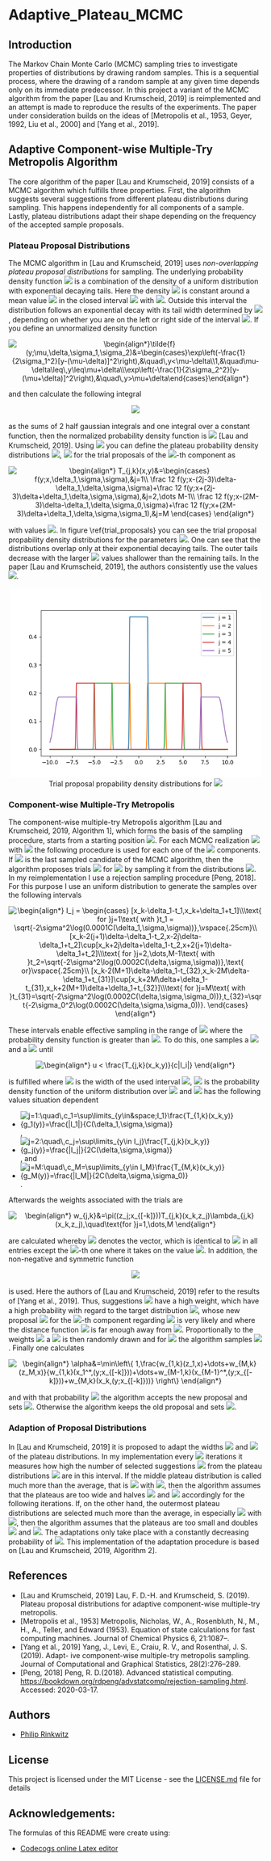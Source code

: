 # Adaptive_Plateau_MCMC

## Introduction

The Markov Chain Monte Carlo (MCMC) sampling tries to investigate properties of
distributions by drawing random samples. This is a sequential process, where the drawing
of a random sample at any given time depends only on its immediate predecessor. In this
project a variant of the MCMC algorithm from the paper [Lau and Krumscheid, 2019] is
reimplemented and an attempt is made to reproduce the results of the experiments. The
paper under consideration builds on the ideas of [Metropolis et al., 1953, Geyer, 1992,
Liu et al., 2000] and [Yang et al., 2019].

## Adaptive Component-wise Multiple-Try Metropolis Algorithm
The core algorithm
    of the paper [Lau and Krumscheid, 2019] consists of a MCMC algorithm which fulfills three properties. First, the algorithm suggests
    several suggestions from different plateau distributions during sampling. This happens independently for all
    components of a sample. Lastly, plateau distributions adapt their shape depending on the frequency of the accepted sample proposals.

### Plateau Proposal Distributions

The MCMC algorithm in [Lau and Krumscheid, 2019] uses *non-overlapping plateau proposal distributions* for sampling.
	The underlying probability density function <img src="https://latex.codecogs.com/gif.latex?f" /> is a combination of the density of a uniform distribution
	with exponential decaying tails. Here the density <img src="https://latex.codecogs.com/gif.latex?f" /> is constant around a mean value <img src="https://latex.codecogs.com/gif.latex?\mu" /> in the closed interval <img src="https://latex.codecogs.com/gif.latex?[\mu-\delta,\mu+\delta]" /> with <img src="https://latex.codecogs.com/gif.latex?\delta>0" />.
	Outside this interval the distribution follows an exponential decay with its tail width determined by <img src="https://latex.codecogs.com/gif.latex?\sigma_i>0" />,
	depending on whether you are on the left or right side of the interval <img src="https://latex.codecogs.com/gif.latex?[\mu-\delta,\mu+\delta]" />. If you define
	an unnormalized density function

<p align="center">
<img src="https://latex.codecogs.com/gif.latex?\begin{align*}\tilde{f}(y;\mu,\delta,\sigma_1,\sigma_2)&=\begin{cases}\exp\left(-\frac{1}{2\sigma_1^2}[y-(\mu-\delta)]^2\right),&\quad\,y<\mu-\delta\\1,&\quad\mu-\delta\leq\,y\leq\mu&plus;\delta\\\exp\left(-\frac{1}{2\sigma_2^2}[y-(\mu&plus;\delta)]^2\right),&\quad\,y>\mu&plus;\delta\end{cases}\end{align*}" title="\begin{align*}\tilde{f}(y;\mu,\delta,\sigma_1,\sigma_2)&=\begin{cases}\exp\left(-\frac{1}{2\sigma_1^2}[y-(\mu-\delta)]^2\right),&\quad\,y<\mu-\delta\\1,&\quad\mu-\delta\leq\,y\leq\mu+\delta\\\exp\left(-\frac{1}{2\sigma_2^2}[y-(\mu+\delta)]^2\right),&\quad\,y>\mu+\delta\end{cases}\end{align*}" /></p>

and then calculate the following integral

<p align="center">
<img src="https://latex.codecogs.com/gif.latex?\begin{align*}&space;C(\delta,\sigma_1,\sigma_2)&=\int\limits_{-\infty}^\infty\tilde{f}(y;\mu,\delta,\sigma_1,\sigma_2)&space;dy\\&space;&=&space;\int\limits_{-\infty}^{\mu-\delta}\exp\left(&space;-\frac{1}{2\sigma_1^2}[y-(\mu-\delta)]^2&space;\right)dy&plus;&space;\int\limits_{\mu-\delta}^{\mu&plus;\delta}1dy&plus;&space;\int\limits_{\mu&plus;\delta}^{\infty}\exp\left(&space;-\frac{1}{2\sigma_2^2}[y-(\mu&plus;\delta)]^2&space;\right)dy\\&space;&=\frac{\sqrt{2\pi\sigma_1^2}}{2}&plus;2\delta&plus;\frac{\sqrt{2\pi\sigma_2^2}}{2}&space;\end{align*}" />
</p>
    
as the sums of 2 half gaussian integrals and one integral over a constant function, then the normalized probability density function is <img src="https://latex.codecogs.com/gif.latex?f(y;\mu,\delta,\sigma_1,\sigma_2)=C(\delta,\sigma_1,\sigma_2)^{-1}\tilde{f}(y;\mu,\delta,\sigma_1,\sigma_2)" /> [Lau and Krumscheid, 2019].
    Using <img src="https://latex.codecogs.com/gif.latex?f" /> you can define the plateau probability density distributions <img src="https://latex.codecogs.com/gif.latex?T_{j,k}" />, <img src="https://latex.codecogs.com/gif.latex?j\in\{1,\dots,M\}" /> for the trial proposals of the <img src="https://latex.codecogs.com/gif.latex?k" />-th component as

<p align="center">
<img src="https://latex.codecogs.com/gif.latex?\begin{align*}&space;T_{j,k}(x,y)&=\begin{cases}&space;f(y;x,\delta_1,\sigma,\sigma),&j=1\\&space;\frac&space;12&space;f(y;x-(2j-3)\delta-\delta_1,\delta,\sigma,\sigma)&plus;\frac&space;12&space;f(y;x&plus;(2j-3)\delta&plus;\delta_1,\delta,\sigma,\sigma),&j=2,\dots&space;M-1\\&space;\frac&space;12&space;f(y;x-(2M-3)\delta-\delta_1,\delta,\sigma_0,\sigma)&plus;\frac&space;12&space;f(y;x&plus;(2M-3)\delta&plus;\delta_1,\delta,\sigma,\sigma_1),&j=M&space;\end{cases}&space;\end{align*}" title="\begin{align*} T_{j,k}(x,y)&=\begin{cases} f(y;x,\delta_1,\sigma,\sigma),&j=1\\ \frac 12 f(y;x-(2j-3)\delta-\delta_1,\delta,\sigma,\sigma)+\frac 12 f(y;x+(2j-3)\delta+\delta_1,\delta,\sigma,\sigma),&j=2,\dots M-1\\ \frac 12 f(y;x-(2M-3)\delta-\delta_1,\delta,\sigma_0,\sigma)+\frac 12 f(y;x+(2M-3)\delta+\delta_1,\delta,\sigma,\sigma_1),&j=M \end{cases} \end{align*}" />
</p>

with values <img src="https://latex.codecogs.com/gif.latex?\delta_1,\delta,\sigma,\sigma_0,\sigma_1>0" />. In figure \ref{trial_proposals}
    you can see the trial proposal propability density distributions for the parameters <img src="https://latex.codecogs.com/gif.latex?M=5,\delta_1=\delta=1,\sigma=0.05,\sigma_0=\sigma_1=0.5" />. One can see that the
    distributions overlap only at their exponential decaying tails. The outer tails decrease with the larger <img src="https://latex.codecogs.com/gif.latex?\sigma_0,\sigma_1" /> values
    shallower than the remaining tails. In the paper [Lau and Krumscheid, 2019], the authors consistently use the values <img src="https://latex.codecogs.com/gif.latex?\delta=\delta_1=2,\sigma=0.05,\sigma_0=\sigma_1=3" />.

<p align="center">
<img src="/figs/fig_2b.png" width="500" alt="trial proposal propability density distributions"><br>
Trial proposal propability density distributions for <img src="https://latex.codecogs.com/gif.latex?M=5" />
</p>

### Component-wise Multiple-Try Metropolis
The component-wise multiple-try Metropolis algorithm [Lau and Krumscheid, 2019, Algorithm 1],
    which forms the basis of the sampling procedure, starts from a starting position
	<img src="https://latex.codecogs.com/gif.latex?x_0\in\mathbb{R}^d" />. For each MCMC realization <img src="https://latex.codecogs.com/gif.latex?x_n" /> with <img src="https://latex.codecogs.com/gif.latex?n\in\{1,\dots,N\}" /> the following procedure is used for each one of the <img src="https://latex.codecogs.com/gif.latex?d" /> components. If <img src="https://latex.codecogs.com/gif.latex?x=(x_1,\dots,x_d)" /> is the last sampled candidate of the MCMC algorithm, then the algorithm proposes trials <img src="https://latex.codecogs.com/gif.latex?z_j" />
    for <img src="https://latex.codecogs.com/gif.latex?i=1,\dots,M" /> by sampling it from the distributions <img src="https://latex.codecogs.com/gif.latex?T_{j,k}(x_k,\cdot)" />. In my reimplementation
    I use a rejection sampling procedure [Peng, 2018]. For this purpose I use an uniform distribution to generate the samples over the following intervals

<p align="center">
<img src="https://latex.codecogs.com/gif.latex?\begin{align*}&space;I_j&space;=&space;\begin{cases}&space;[x_k-\delta_1-t_1,x_k&plus;\delta_1&plus;t_1]\\\text{&space;for&space;}j=1\text{&space;with&space;}t_1&space;=&space;\sqrt{-2\sigma^2\log(0.0001C(\delta_1,\sigma,\sigma))},\vspace{.25cm}\\&space;[x_k-2(j&plus;1)\delta-\delta_1-t_2,x-2j\delta-\delta_1&plus;t_2]\cup[x_k&plus;2j\delta&plus;\delta_1-t_2,x&plus;2(j&plus;1)\delta-\delta_1&plus;t_2]\\\text{&space;for&space;}j=2,\dots,M-1\text{&space;with&space;}t_2=\sqrt{-2\sigma^2\log(0.0002C(\delta,\sigma,\sigma))},\text{&space;or}\vspace{.25cm}\\&space;[x_k-2(M&plus;1)\delta-\delta_1-t_{32},x_k-2M\delta-\delta_1&plus;t_{31}]\cup[x_k&plus;2M\delta&plus;\delta_1-t_{31},x_k&plus;2(M&plus;1)\delta&plus;\delta_1&plus;t_{32}]\\\text{&space;for&space;}j=M\text{&space;with&space;}t_{31}=\sqrt{-2\sigma^2\log(0.0002C(\delta,\sigma,\sigma_0))},t_{32}=\sqrt{-2\sigma_0^2\log(0.0002C(\delta,\sigma,\sigma_0))}.&space;\end{cases}&space;\end{align*}" title="\begin{align*} I_j = \begin{cases} [x_k-\delta_1-t_1,x_k+\delta_1+t_1]\\\text{ for }j=1\text{ with }t_1 = \sqrt{-2\sigma^2\log(0.0001C(\delta_1,\sigma,\sigma))},\vspace{.25cm}\\ [x_k-2(j+1)\delta-\delta_1-t_2,x-2j\delta-\delta_1+t_2]\cup[x_k+2j\delta+\delta_1-t_2,x+2(j+1)\delta-\delta_1+t_2]\\\text{ for }j=2,\dots,M-1\text{ with }t_2=\sqrt{-2\sigma^2\log(0.0002C(\delta,\sigma,\sigma))},\text{ or}\vspace{.25cm}\\ [x_k-2(M+1)\delta-\delta_1-t_{32},x_k-2M\delta-\delta_1+t_{31}]\cup[x_k+2M\delta+\delta_1-t_{31},x_k+2(M+1)\delta+\delta_1+t_{32}]\\\text{ for }j=M\text{ with }t_{31}=\sqrt{-2\sigma^2\log(0.0002C(\delta,\sigma,\sigma_0))},t_{32}=\sqrt{-2\sigma_0^2\log(0.0002C(\delta,\sigma,\sigma_0))}. \end{cases} \end{align*}" />
</p>

These intervals enable effective sampling in the range of <img src="https://latex.codecogs.com/gif.latex?T_{j,k}(x_k,\cdot)" /> where the probability density function is greater than <img src="https://latex.codecogs.com/gif.latex?0.0001" />.
    To do this, one samples a <img src="https://latex.codecogs.com/gif.latex?u\sim\,U(0,1)" /> and a <img src="https://latex.codecogs.com/gif.latex?y\sim\,U(I_i)" /> until

<p align="center">
<img src="https://latex.codecogs.com/gif.latex?\begin{align*}&space;u&space;<&space;\frac{T_{j,k}(x_k,y)}{c|I_i|}&space;\end{align*}" title="\begin{align*} u < \frac{T_{j,k}(x_k,y)}{c|I_i|} \end{align*}" />
</p>

is fulfilled where <img src="https://latex.codecogs.com/gif.latex?|I_j|" /> is the width of the used interval <img src="https://latex.codecogs.com/gif.latex?I_j" />, <img src="https://latex.codecogs.com/gif.latex?g_j" /> is the probability density function of the uniform distribution over <img src="https://latex.codecogs.com/gif.latex?I_j" /> and <img src="https://latex.codecogs.com/gif.latex?c_j" /> has the following values situation dependent

* <img src="https://latex.codecogs.com/gif.latex?j=1:\quad\,c_1=\sup\limits_{y\in&space;I_1}\frac{T_{1,k}(x_k,y)}{g_1(y)}=\frac{|I_1|}{C(\delta_1,\sigma,\sigma)}" title="j=1:\quad\,c_1=\sup\limits_{y\in&space;I_1}\frac{T_{1,k}(x_k,y)}{g_1(y)}=\frac{|I_1|}{C(\delta_1,\sigma,\sigma)}" />,
* <img src="https://latex.codecogs.com/gif.latex?j=2:\quad\,c_j=\sup\limits_{y\in&space;I_j}\frac{T_{j,k}(x_k,y)}{g_j(y)}=\frac{|I_j|}{2C(\delta,\sigma,\sigma)}" title="j=2:\quad\,c_j=\sup\limits_{y\in I_j}\frac{T_{j,k}(x_k,y)}{g_j(y)}=\frac{|I_j|}{2C(\delta,\sigma,\sigma)}" />, and
* <img src="https://latex.codecogs.com/gif.latex?j=M:\quad\,c_M=\sup\limits_{y\in&space;I_M}\frac{T_{M,k}(x_k,y)}{g_M(y)}=\frac{|I_M|}{2C(\delta,\sigma,\sigma_0)}" title="j=M:\quad\,c_M=\sup\limits_{y\in I_M}\frac{T_{M,k}(x_k,y)}{g_M(y)}=\frac{|I_M|}{2C(\delta,\sigma,\sigma_0)}" />.

Afterwards the weights associated with the trials are

<p align="center">
<img src="https://latex.codecogs.com/gif.latex?\begin{align*}&space;w_{j,k}&=\pi((z_j;x_{[-k]}))T_{j,k}(x_k,z_j)\lambda_{j,k}(x_k,z_j),\quad\text{for&space;}j=1,\dots,M&space;\end{align*}" title="\begin{align*} w_{j,k}&=\pi((z_j;x_{[-k]}))T_{j,k}(x_k,z_j)\lambda_{j,k}(x_k,z_j),\quad\text{for }j=1,\dots,M \end{align*}" />
</p>

are calculated whereby <img src="https://latex.codecogs.com/gif.latex?(z;x_{[-i]})\in\mathbb{R}^d" /> denotes the vector, which is identical to <img src="https://latex.codecogs.com/gif.latex?x" /> in all entries except the <img src="https://latex.codecogs.com/gif.latex?i" />-th one where it takes on the value <img src="https://latex.codecogs.com/gif.latex?z" />.
    In addition, the non-negative and symmetric function

<p align="center">
<img src="https://latex.codecogs.com/gif.latex?\begin{align*}&space;\lambda_{j,k}(x,y)&=|y-x|^{2.5}\end{align*}" />
</p>

is used. Here the authors of [Lau and Krumscheid, 2019] refer to the results of [Yang et al., 2019]. Thus, suggestions <img src="https://latex.codecogs.com/gif.latex?(z_j;x_{[-k]})" /> have a high weight, which have a high probability with regard to
    the target distribution <img src="https://latex.codecogs.com/gif.latex?\pi" />, whose new proposal <img src="https://latex.codecogs.com/gif.latex?z_j" /> for the <img src="https://latex.codecogs.com/gif.latex?k" />-th component regarding <img src="https://latex.codecogs.com/gif.latex?T_{j,k}(x_k,\cdot)" /> is very likely and where the distance function <img src="https://latex.codecogs.com/gif.latex?\lambda_{j,k}" /> is far enough away from <img src="https://latex.codecogs.com/gif.latex?x_k" />.
    Proportionally to the weights <img src="https://latex.codecogs.com/gif.latex?w_{1,k},\dots,w_{M,k}" /> a <img src="https://latex.codecogs.com/gif.latex?y\in\{z_1,\dots,z_M\}" /> is then randomly drawn and for <img src="https://latex.codecogs.com/gif.latex?j=1,\dots,M-1" /> the algorithm samples
    <img src="https://latex.codecogs.com/gif.latex?x_j^*\sim\,T_{j,k}(y,\cdot)" />. Finally one calculates

<p align="center">
<img src="https://latex.codecogs.com/gif.latex?\begin{align*}&space;\alpha&=\min\left\{&space;1,\frac{w_{1,k}(z_1,x)&plus;\dots&plus;w_{M,k}(z_M,x)}{w_{1,k}(x_1^*,(y;x_{[-k]}))&plus;\dots&plus;w_{M-1,k}(x_{M-1}^*,(y;x_{[-k]}))&plus;w_{M,k}(x_k,(y;x_{[-k]}))}&space;\right\}&space;\end{align*}" title="\begin{align*} \alpha&=\min\left\{ 1,\frac{w_{1,k}(z_1,x)+\dots+w_{M,k}(z_M,x)}{w_{1,k}(x_1^*,(y;x_{[-k]}))+\dots+w_{M-1,k}(x_{M-1}^*,(y;x_{[-k]}))+w_{M,k}(x_k,(y;x_{[-k]}))} \right\} \end{align*}" />
</p>

and with that probability <img src="https://latex.codecogs.com/gif.latex?\alpha" /> the algorithm accepts the new proposal and sets <img src="https://latex.codecogs.com/gif.latex?x_n=(y;x_{[-k]})" />. Otherwise the algorithm keeps the old proposal and sets <img src="https://latex.codecogs.com/gif.latex?x_n=x" />.

### Adaption of Proposal Distributions
In [Lau and Krumscheid, 2019] it is proposed to adapt the widths <img src="https://latex.codecogs.com/gif.latex?\delta" /> and <img src="https://latex.codecogs.com/gif.latex?\delta_0" /> of the plateau distributions.
    In my implementation every <img src="https://latex.codecogs.com/gif.latex?L" /> iterations it measures how high the number of selected suggestions <img src="https://latex.codecogs.com/gif.latex?c_{j,k}" /> from the plateau distributions <img src="https://latex.codecogs.com/gif.latex?T_{j,k}" /> are in this interval.
    If the middle plateau distribution is called much more than the average, that is <img src="https://latex.codecogs.com/gif.latex?c_{j,k}>L\eta_1" /> with <img src="https://latex.codecogs.com/gif.latex?\eta_1\in(0,1)" />, then
    the algorithm assumes that the plateaus are too wide and halves <img src="https://latex.codecogs.com/gif.latex?\delta" /> and <img src="https://latex.codecogs.com/gif.latex?\delta_1" /> accordingly for
    the following iterations. If, on the other hand, the outermost plateau distributions are selected much more than the average, in especially
    <img src="https://latex.codecogs.com/gif.latex?c_{M,k}>\eta_2L" /> with <img src="https://latex.codecogs.com/gif.latex?\eta_2\in(0,1)" />, then the algorithm assumes that the plateaus are too small and doubles
    <img src="https://latex.codecogs.com/gif.latex?\delta" /> and <img src="https://latex.codecogs.com/gif.latex?\delta_1" />. The adaptations only take place with a constantly decreasing probability of <img src="https://latex.codecogs.com/gif.latex?\max(0.99^{n-1},1/\sqrt{n})" />. This implementation of the adaptation procedure is based on [Lau and Krumscheid, 2019, Algorithm 2].

## References

* [Lau and Krumscheid, 2019] Lau, F. D.-H. and Krumscheid, S. (2019). Plateau proposal
distributions for adaptive component-wise multiple-try metropolis.
* [Metropolis et al., 1953] Metropolis, Nicholas, W., A., Rosenbluth, N., M., H., A., Teller,
and Edward (1953). Equation of state calculations for fast computing machines.
Journal of Chemical Physics 6, 21:1087–.
* [Yang et al., 2019] Yang, J., Levi, E., Craiu, R. V., and Rosenthal, J. S. (2019). Adapt-
ive component-wise multiple-try metropolis sampling. Journal of Computational and
Graphical Statistics, 28(2):276–289.
* [Peng, 2018] Peng, R. D.(2018). Advanced statistical computing.
https://bookdown.org/rdpeng/advstatcomp/rejection-sampling.html.
Accessed: 2020-03-17.

## Authors

* [Philip Rinkwitz](https://github.com/rinkwitz)

## License

This project is licensed under the MIT License - see the [LICENSE.md](LICENSE.md) file for details

## Acknowledgements:

The formulas of this README were create using:
* [Codecogs online Latex editor](https://www.codecogs.com/latex/eqneditor.php)

